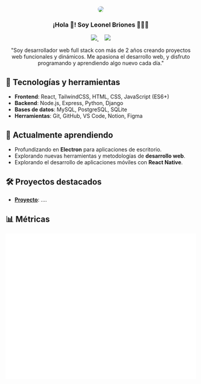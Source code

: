<p align="center" width="300">
  <img align="center" width="200" src="https://github.com/user-attachments/assets/c4cf1a12-c927-4748-908c-90c92ee0d86a" style="border-radius:50%" />
</p>

<h3 align="center">¡Hola 👋! Soy Leonel Briones 👨🏻‍💻</h3>

<p align="center">
  <a href="https://www.linkedin.com/in/jesús-briones-95888a25b">
    <img src="https://img.shields.io/badge/LinkedIn-0A66C2?style=flat-square&logo=linkedin&logoColor=white" width="100px" />
  </a>
  &nbsp;&nbsp;&nbsp;
  <a href="https://brionex.xyz">
    <img src="https://img.shields.io/badge/Portfolio-000000?style=flat-square&logo=portfolio&logoColor=white" width="100px" />
  </a>
</p>

<p align="center">
  "Soy desarrollador web full stack con más de 2 años creando proyectos web funcionales y dinámicos. Me apasiona el desarrollo web, y disfruto programando y aprendiendo algo nuevo cada día."
</p>

## 🚀 Tecnologías y herramientas

- **Frontend**: React, TailwindCSS, HTML, CSS, JavaScript (ES6+)
- **Backend**: Node.js, Express, Python, Django
- **Bases de datos**: MySQL, PostgreSQL, SQLite
- **Herramientas**: Git, GitHub, VS Code, Notion, Figma

## 🌱 Actualmente aprendiendo

- Profundizando en **Electron** para aplicaciones de escritorio.
- Explorando nuevas herramientas y metodologías de **desarrollo web**.
- Explorando el desarrollo de aplicaciones móviles con **React Native**.

## 🛠 Proyectos destacados

- **[Proyecto](#)**: ....

## 📊 Métricas

![github-metrics.svg](github-metrics.svg)
